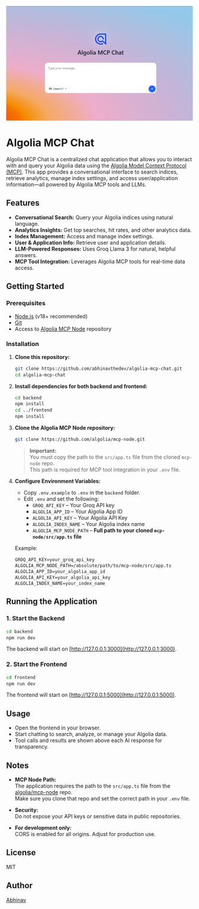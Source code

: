 <img src="./assets/homepage.png" alt="amc-home" />

# Algolia MCP Chat

Algolia MCP Chat is a centralized chat application that allows you to interact with and query your Algolia data using the [Algolia Model Context Protocol (MCP)](https://github.com/algolia/mcp-node.git). This app provides a conversational interface to search indices, retrieve analytics, manage index settings, and access user/application information—all powered by Algolia MCP tools and LLMs.


## Features

- **Conversational Search:** Query your Algolia indices using natural language.
- **Analytics Insights:** Get top searches, hit rates, and other analytics data.
- **Index Management:** Access and manage index settings.
- **User & Application Info:** Retrieve user and application details.
- **LLM-Powered Responses:** Uses Groq Llama 3 for natural, helpful answers.
- **MCP Tool Integration:** Leverages Algolia MCP tools for real-time data access.


## Getting Started

### Prerequisites

- [Node.js](https://nodejs.org/) (v18+ recommended)
- [Git](https://git-scm.com/)
- Access to [Algolia MCP Node](https://github.com/algolia/mcp-node.git) repository

### Installation

1. **Clone this repository:**
   ```sh
   git clone https://github.com/abhinavthedev/algolia-mcp-chat.git
   cd algolia-mcp-chat
   ```

2. **Install dependencies for both backend and frontend:**
   ```sh
   cd backend
   npm install
   cd ../frontend
   npm install
   ```

3. **Clone the Algolia MCP Node repository:**
   ```sh
   git clone https://github.com/algolia/mcp-node.git
   ```
   > **Important:**  
   You must copy the path to the `src/app.ts` file from the cloned `mcp-node` repo.  
   This path is required for MCP tool integration in your `.env` file.

4. **Configure Environment Variables:**

   - Copy `.env.example` to `.env` in the `backend` folder.
   - Edit `.env` and set the following:
     - `GROQ_API_KEY` – Your Groq API key
     - `ALGOLIA_APP_ID` – Your Algolia App ID
     - `ALGOLIA_API_KEY` – Your Algolia API Key
     - `ALGOLIA_INDEX_NAME` – Your Algolia index name
     - `ALGOLIA_MCP_NODE_PATH` – **Full path to your cloned `mcp-node/src/app.ts` file**

   Example:
   ```env
   GROQ_API_KEY=your_groq_api_key
   ALGOLIA_MCP_NODE_PATH=/absolute/path/to/mcp-node/src/app.ts
   ALGOLIA_APP_ID=your_algolia_app_id
   ALGOLIA_API_KEY=your_algolia_api_key
   ALGOLIA_INDEX_NAME=your_index_name
   ```


## Running the Application

### 1. Start the Backend

```sh
cd backend
npm run dev
```
The backend will start on [http://127.0.0.1:3000](http://127.0.0.1:3000).

### 2. Start the Frontend

```sh
cd frontend
npm run dev
```
The frontend will start on [http://127.0.0.1:5000](http://127.0.0.1:5000).


## Usage

- Open the frontend in your browser.
- Start chatting to search, analyze, or manage your Algolia data.
- Tool calls and results are shown above each AI response for transparency.


## Notes

- **MCP Node Path:**  
  The application requires the path to the `src/app.ts` file from the [algolia/mcp-node](https://github.com/algolia/mcp-node.git) repo.  
  Make sure you clone that repo and set the correct path in your `.env` file.

- **Security:**  
  Do not expose your API keys or sensitive data in public repositories.

- **For development only:**  
  CORS is enabled for all origins. Adjust for production use.


## License

MIT


## Author

[Abhinav](https://github.com/abhinavthedev)